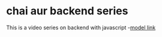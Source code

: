 # chai aur backend series

This is a video series on backend with javascript 
-[model link](https://www.youtube.com/redirect?event=video_description&redir_token=QUFFLUhqa2x2aUxTcjBySW5kU2VYV0ZIM1gtNEZpVVNrUXxBQ3Jtc0trbEZ5NjRXSXhJVmhFS3o2aHkzRXJlZVY1bVFESWJ5ZFR0VTdFU21CdElVX0lJM2YzYTdKYjBzWWowN3BMU3Nsb05zb1dyd2FrUXhpMkJ4eVhfSG9pdGFnQ2l0X0lMTFZLTVNQU1k4Zi14eXdYb1c2Yw&q=https%3A%2F%2Fapp.eraser.io%2Fworkspace%2FYtPqZ1VogxGy1jzIDkzj%3Forigin%3Dshare&v=9B4CvtzXRpc)